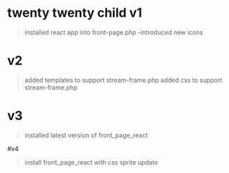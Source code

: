 # twenty twenty child v1


> installed react app into front-page.php
	-introduced new icons

# v2

>added templates to support stream-frame.php
>added css to support stream-frame.php

# v3

> installed latest version of front_page_react

#v4

>install front_page_react with css sprite update